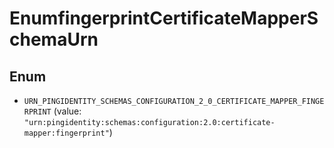 

# EnumfingerprintCertificateMapperSchemaUrn

## Enum


* `URN_PINGIDENTITY_SCHEMAS_CONFIGURATION_2_0_CERTIFICATE_MAPPER_FINGERPRINT` (value: `"urn:pingidentity:schemas:configuration:2.0:certificate-mapper:fingerprint"`)



